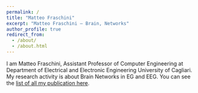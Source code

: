 ```yaml
---
permalink: /
title: "Matteo Fraschini"
excerpt: "Matteo Fraschini – Brain, Networks"
author_profile: true
redirect_from:
  - /about/
  - /about.html
---
```


I am Matteo Fraschini, Assistant Professor of Computer Engineering at Department of Electrical and Electronic Engineering University of Cagliari. My research activity is about Brain Networks in EG and EEG. You can see the <a href="/publications/">list of all my publication here</a>.
